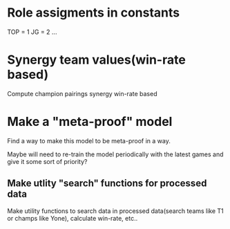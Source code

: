 # Role assigments in constants
TOP = 1
JG = 2
...

# Synergy team values(win-rate based)
Compute champion pairings synergy win-rate based

# Make a "meta-proof" model
Find a way to make this model to be meta-proof in a way.

Maybe will need to re-train the model periodically with the latest games and give it some sort of priority?

## Make utlity "search" functions for processed data
Make utility functions to search data in processed data(search teams like T1 or champs like Yone), calculate win-rate, etc..
